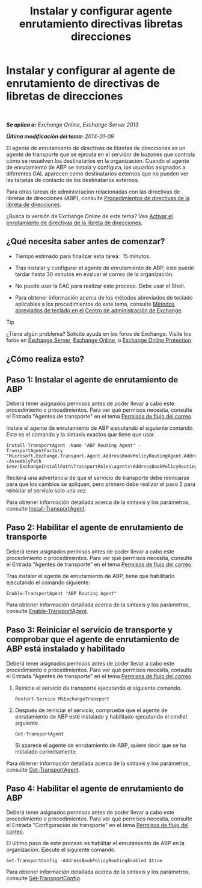 ﻿---
title: 'Instalar y configurar agente enrutamiento directivas libretas direcciones'
TOCTitle: Instalar y configurar al agente de enrutamiento de directivas de libretas de direcciones
ms:assetid: 20e8a43d-4508-4388-a2c9-aa3073593cc2
ms:mtpsurl: https://technet.microsoft.com/es-es/library/JJ907308(v=EXCHG.150)
ms:contentKeyID: 51406485
ms.date: 04/23/2018
mtps_version: v=EXCHG.150
ms.translationtype: HT
---

# Instalar y configurar al agente de enrutamiento de directivas de libretas de direcciones

 

_**Se aplica a:** Exchange Online, Exchange Server 2013_

_**Última modificación del tema:** 2014-01-09_

El agente de enrutamiento de directivas de libretas de direcciones es un agente de transporte que se ejecuta en el servidor de buzones que controla cómo se resuelven los destinatarios en la organización. Cuando el agente de enrutamiento de ABP se instala y configura, los usuarios asignados a diferentes GAL aparecen como destinatarios externos que no pueden ver las tarjetas de contacto de los destinatarios externos.

Para otras tareas de administración relacionadas con las directivas de libretas de direcciones (ABP), consulte [Procedimientos de directivas de la libreta de direcciones](address-book-policy-procedures-exchange-2013-help.md).

¿Busca la versión de Exchange Online de este tema? Vea [Activar el enrutamiento de directivas de la libreta de direcciones](https://technet.microsoft.com/es-es/library/jj891095\(v=exchg.150\)).

## ¿Qué necesita saber antes de comenzar?

  - Tiempo estimado para finalizar esta tarea:  15 minutos.

  - Tras instalar y configurar el agente de enrutamiento de ABP, este puede tardar hasta 30 minutos en evaluar el correo de la organización.

  - No puede usar la EAC para realizar este proceso. Debe usar el Shell.

  - Para obtener información acerca de los métodos abreviados de teclado aplicables a los procedimientos de este tema, consulte [Métodos abreviados de teclado en el Centro de administración de Exchange](keyboard-shortcuts-in-the-exchange-admin-center-exchange-online-protection-help.md).


> [!TIP]
> ¿Tiene algún problema? Solicite ayuda en los foros de Exchange. Visite los foros en <A href="https://go.microsoft.com/fwlink/p/?linkid=60612">Exchange Server</A>, <A href="https://go.microsoft.com/fwlink/p/?linkid=267542">Exchange Online</A>, o <A href="https://go.microsoft.com/fwlink/p/?linkid=285351">Exchange Online Protection</A>.



## ¿Cómo realiza esto?

## Paso 1: Instalar el agente de enrutamiento de ABP

Deberá tener asignados permisos antes de poder llevar a cabo este procedimiento o procedimientos. Para ver qué permisos necesita, consulte el Entrada "Agentes de transporte" en el tema [Permisos de flujo del correo](mail-flow-permissions-exchange-2013-help.md).

Instale el agente de enrutamiento de ABP ejecutando el siguiente comando. Este es el comando y la sintaxis exactos que tiene que usar.

    Install-TransportAgent -Name "ABP Routing Agent" -TransportAgentFactory "Microsoft.Exchange.Transport.Agent.AddressBookPolicyRoutingAgent.AddressBookPolicyRoutingAgentFactory" -AssemblyPath $env:ExchangeInstallPath\TransportRoles\agents\AddressBookPolicyRoutingAgent\Microsoft.Exchange.Transport.Agent.AddressBookPolicyRoutingAgent.dll

Recibirá una advertencia de que el servicio de transporte debe reiniciarse para que los cambios se apliquen, pero primero debe realizar el paso 2 para reiniciar el servicio solo una vez.

Para obtener información detallada acerca de la sintaxis y los parámetros, consulte [Install-TransportAgent](https://technet.microsoft.com/es-es/library/aa997998\(v=exchg.150\)).

## Paso 2: Habilitar el agente de enrutamiento de transporte

Deberá tener asignados permisos antes de poder llevar a cabo este procedimiento o procedimientos. Para ver qué permisos necesita, consulte el Entrada "Agentes de transporte" en el tema [Permisos de flujo del correo](mail-flow-permissions-exchange-2013-help.md).

Tras instalar el agente de enrutamiento de ABP, tiene que habilitarlo ejecutando el comando siguiente:

    Enable-TransportAgent "ABP Routing Agent"

Para obtener información detallada acerca de la sintaxis y los parámetros, consulte [Enable-TransportAgent](https://technet.microsoft.com/es-es/library/bb124921\(v=exchg.150\)).

## Paso 3: Reiniciar el servicio de transporte y comprobar que el agente de enrutamiento de ABP está instalado y habilitado

Deberá tener asignados permisos antes de poder llevar a cabo este procedimiento o procedimientos. Para ver qué permisos necesita, consulte el Entrada "Agentes de transporte" en el tema [Permisos de flujo del correo](mail-flow-permissions-exchange-2013-help.md).

1.  Reinicie el servicio de transporte ejecutando el siguiente comando.
    
        Restart-Service MSExchangeTransport

2.  Después de reiniciar el servicio, compruebe que el agente de enrutamiento de ABP esté instalado y habilitado ejecutando el cmdlet siguiente.
    
        Get-TransportAgent
    
    Si aparece el agente de enrutamiento de ABP, quiere decir que se ha instalado correctamente.

Para obtener información detallada acerca de la sintaxis y los parámetros, consulte [Get-TransportAgent](https://technet.microsoft.com/es-es/library/bb123536\(v=exchg.150\)).

## Paso 4: Habilitar el agente de enrutamiento de ABP

Deberá tener asignados permisos antes de poder llevar a cabo este procedimiento o procedimientos. Para ver qué permisos necesita, consulte el Entrada "Configuración de transporte" en el tema [Permisos de flujo del correo](mail-flow-permissions-exchange-2013-help.md).

El último paso de este proceso es habilitar el enrutamiento de ABP en la organización. Ejecute el siguiente comando.

    Set-TransportConfig -AddressBookPolicyRoutingEnabled $true

Para obtener información detallada acerca de la sintaxis y los parámetros, consulte [Set-TransportConfig](https://technet.microsoft.com/es-es/library/bb124151\(v=exchg.150\)).

